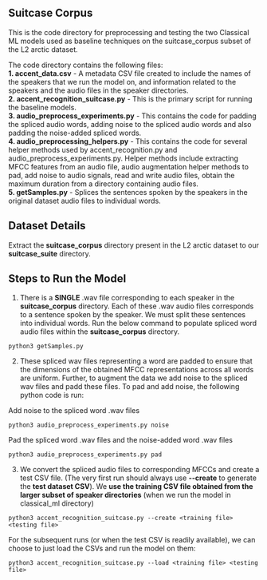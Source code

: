 ## Suitcase Corpus ##

This is the code directory for preprocessing and testing the two Classical ML models used as baseline techniques on the suitcase_corpus subset of the L2 arctic dataset.

The code directory contains the following files:  
**1. accent_data.csv** - A metadata CSV file created to include the names of the speakers that we run the model on, and information related to the speakers and the audio files in the speaker directories.  
**2. accent_recognition_suitcase.py** - This is the primary script for running the baseline models.  
**3. audio_preprocess_experiments.py** - This contains the code for padding the spliced audio words, adding noise to the spliced audio words and also padding the noise-added spliced words.  
**4. audio_preprocessing_helpers.py** - This contains the code for several helper methods used by accent_recognition.py and audio_preprocess_experiments.py. Helper methods include extracting MFCC features from an audio file, audio augmentation helper methods to pad, add noise to audio signals, read and write audio files, obtain the maximum duration from a directory containing audio files.  
**5. getSamples.py** - Splices the sentences spoken by the speakers in the original dataset audio files to individual words. 

## Dataset Details ##
Extract the **suitcase_corpus** directory present in the L2 arctic dataset to our **suitcase_suite** directory.

## Steps to Run the Model ##

1. There is a **SINGLE** .wav file corresponding to each speaker in the **suitcase_corpus** directory. Each of these .wav audio files corresponds to a sentence spoken by the speaker. We must split these sentences into individual words. Run the below command to populate spliced word audio files within the **suitcase_corpus** directory.

```
python3 getSamples.py
```

2. These spliced wav files representing a word are padded to ensure that the dimensions of the obtained MFCC representations across all words are uniform. Further, to augment the data we add noise to the spliced wav files and padd these files. To pad and add noise, the following python code is run:  

Add noise to the spliced word .wav files
```
python3 audio_preprocess_experiments.py noise
```
Pad the spliced word .wav files and the noise-added word .wav files 
```
python3 audio_preprocess_experiments.py pad
```

3. We convert the spliced audio files to corresponding MFCCs and create a test CSV file. (The very first run should always use **--create** to generate the **test dataset CSV**). We **use the training CSV file obtained from the larger subset of speaker directories** (when we run the model in classical_ml directory)

```
python3 accent_recognition_suitcase.py --create <training file> <testing file>
```
  
For the subsequent runs (or when the test CSV is readily available), we can choose to just load the CSVs and run the model on them:

```
python3 accent_recognition_suitcase.py --load <training file> <testing file>
```
